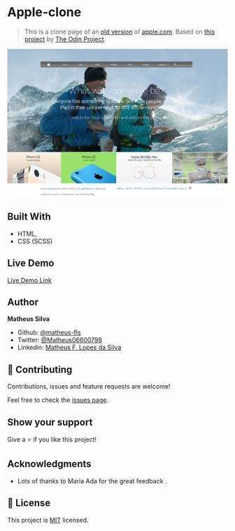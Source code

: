 # Apple-clone

> This is a clone page of an [old version](https://web.archive.org/web/20140301004610/http://www.apple.com/) of [apple.com](www.apple.com). Based on [this project](https://www.theodinproject.com/courses/html5-and-css3/lessons/building-with-backgrounds-and-gradients) by [The Odin Project](https://www.theodinproject.com/home). 

![screenshot](./images/screenshot.png)

## Built With

- HTML,
- CSS (SCSS)

## Live Demo

[Live Demo Link](https://matheus-fls.github.io/Apple-clone/)

## Author

**Matheus Silva**

- Github: [@matheus-fls](https://github.com/matheus-fls)
- Twitter: [@Matheus06600798](https://twitter.com/Matheus06600798)
- Linkedin: [Matheus F. Lopes da Silva](https://www.linkedin.com/in/matheus-f-lopes-da-silva-05610a107/)

## 🤝 Contributing

Contributions, issues and feature requests are welcome!

Feel free to check the [issues page](https://github.com/matheus-fls/Apple-clone/issues).

## Show your support

Give a ⭐️ if you like this project!

## Acknowledgments

- Lots of thanks to Maria Ada for the great feedback .

## 📝 License

This project is [MIT](lic.url) licensed.
